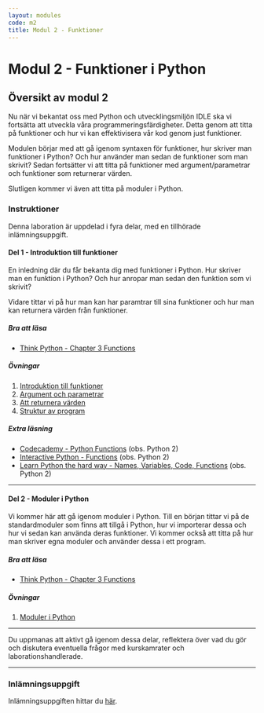 ```yaml
---
layout: modules
code: m2
title: Modul 2 - Funktioner
---
```


# Modul 2 - Funktioner i Python

## Översikt av modul 2

Nu när vi bekantat oss med Python och utvecklingsmiljön IDLE ska vi fortsätta att utveckla våra programmeringsfärdigheter. Detta genom att titta på funktioner och hur vi kan effektivisera vår kod genom just funktioner.

Modulen börjar med att gå igenom syntaxen för funktioner, hur skriver man funktioner i Python? Och hur använder man sedan de funktioner som man skrivit? Sedan fortsätter vi att titta på funktioner med argument/parametrar och funktioner som returnerar värden.

Slutligen kommer vi även att titta på moduler i Python.

### Instruktioner

Denna laboration är uppdelad i fyra delar, med en tillhörade inlämningsuppgift.

#### Del 1 - Introduktion till funktioner

En inledning där du får bekanta dig med funktioner i Python. Hur skriver man en funktion i Python? Och hur anropar man sedan den funktion som vi skrivit?

Vidare tittar vi på hur man kan har paramtrar till sina funktioner och hur man kan returnera värden från funktioner.

##### Bra att läsa

- [Think Python - Chapter 3  Functions](http://greenteapress.com/thinkpython2/html/thinkpython2004.html)

##### Övningar

1. [Introduktion till funktioner](exercises/L01.html)
2. [Argument och parametrar](exercises/L02.html)
3. [Att returnera värden](exercises/L03.html)
4. [Struktur av program](exercises/L04.html)

##### Extra läsning

- [Codecademy - Python Functions](http://www.codecademy.com/en/tracks/python) (obs. Python 2)
- [Interactive Python - Functions](http://interactivepython.org/runestone/static/thinkcspy/Functions/functions.html) (obs. Python 2)
- [Learn Python the hard way - Names, Variables, Code, Functions](http://learnpythonthehardway.org/book/ex18.html) (obs. Python 2)

---

#### Del 2 - Moduler i Python

Vi kommer här att gå igenom moduler i Python. Till en början tittar vi på de standardmoduler som finns att tillgå i Python, hur vi importerar dessa och hur vi sedan kan använda deras funktioner. Vi kommer också att titta på hur man skriver egna moduler och använder dessa i ett program.

##### Bra att läsa

- [Think Python - Chapter 3  Functions](http://greenteapress.com/thinkpython2/html/thinkpython2004.html)

##### Övningar

1. [Moduler i Python](exercises/L05.html)

---

Du uppmanas att aktivt gå igenom dessa delar, reflektera över vad du gör och diskutera eventuella frågor med kurskamrater och laborationshandlerade.

---

### Inlämningsuppgift

Inlämningsuppgiften hittar du [här](assignments/U1.html).
